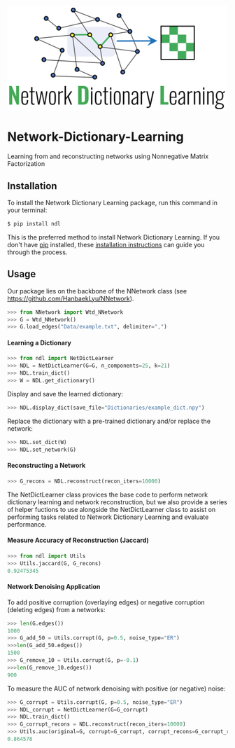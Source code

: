 <p align="center">
<img width="600" src="https://github.com/jvendrow/Network-Dictionary-Learning/blob/master/NDL_logo.png" alt="logo">
</p>


# Network-Dictionary-Learning
Learning from and reconstructing networks using Nonnegative Matrix Factorization

## Installation

To install the Network Dictionary Learning package, run this command in your terminal:

```bash
$ pip install ndl
```

This is the preferred method to install Network Dictionary Learning. If you don't have [pip](https://pip.pypa.io) installed, these [installation instructions](http://docs.python-guide.org/en/latest/starting/installation/) can guide you through the process.

## Usage

Our package lies on the backbone of the NNetwork class (see https://github.com/HanbaekLyu/NNetwork). 

```python
>>> from NNetwork import Wtd_NNetwork
>>> G = Wtd_NNetwork()
>>> G.load_edges("Data/example.txt", delimiter=",")
```
#### Learning a Dictionary

```python
>>> from ndl import NetDictLearner
>>> NDL = NetDictLearner(G=G, n_components=25, k=21)
>>> NDL.train_dict()
>>> W = NDL.get_dictionary()
```

Display and save the learned dictionary:
```python
>>> NDL.display_dict(save_file="Dictionaries/example_dict.npy")
```

Replace the dictionary with a pre-trained dictionary and/or replace the network:
```python
>>> NDL.set_dict(W)
>>> NDL.set_network(G)
```
#### Reconstructing a Network

```python
>>> G_recons = NDL.reconstruct(recon_iters=10000)
```


The NetDictLearner class provices the base code to perform network dictionary learning and network reconstruction, but we also provide a series of helper fuctions to use alongside the NetDictLearner class to assist on performing tasks related to Network Dictionary Learning and evaluate performance. 

#### Measure Accuracy of Reconstruction (Jaccard)

```python
>>> from ndl import Utils
>>> Utils.jaccard(G, G_recons)
0.92475345
```

#### Network Denoising Application

To add positive corruption (overlaying edges) or negative corruption (deleting edges) from a networks:
```python
>>> len(G.edges())
1000
>>> G_add_50 = Utils.corrupt(G, p=0.5, noise_type="ER")
>>>len(G_add_50.edges())
1500
>>> G_remove_10 = Utils.corrupt(G, p=-0.1)
>>>len(G_remove_10.edges())
900
```

To measure the AUC of network denoising with positive (or negative) noise:
```python
>>> G_corrupt = Utils.corrupt(G, p=0.5, noise_type="ER")
>>> NDL_corrupt = NetDictLearner(G=G_corrupt)
>>> NDL.train_dict()
>>> G_corrupt_recons = NDL.reconstruct(recon_iters=10000)
>>> Utils.auc(original=G, corrupt=G_corrupt, corrupt_recons=G_corrupt_recons, type="positive")
0.864578
```




